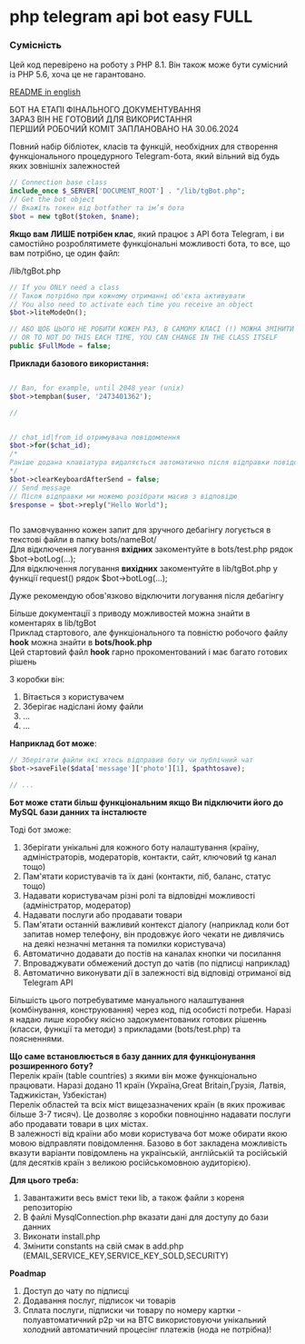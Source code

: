 # php telegram api bot easy FULL

### Сумісність
Цей код перевірено на роботу з PHP 8.1.
Він також може бути сумісний із PHP 5.6, хоча це не гарантовано.

[README in english](docs/README.en.md)  

БОТ НА ЕТАПІ ФІНАЛЬНОГО ДОКУМЕНТУВАННЯ  
ЗАРАЗ ВІН НЕ ГОТОВИЙ ДЛЯ ВИКОРИСТАННЯ  
ПЕРШИЙ РОБОЧИЙ КОМІТ ЗАПЛАНОВАНО НА 30.06.2024  

Повний набір бібліотек, класів та функцій, необхідних для створення функціонального процедурного Telegram-бота, який вільний від будь яких зовнішніх залежностей

```php
// Connection base class
include_once $_SERVER['DOCUMENT_ROOT'] . "/lib/tgBot.php";
// Get the bot object
// Вкажіть токен від botfather та ім’я бота
$bot = new tgBot($token, $name);
```

**Якщо вам ЛИШЕ потрібен клас**, який працює з API бота Telegram, і ви самостійно розроблятимете функціональні можливості бота, то все, що вам потрібно, це один файл:  

/lib/tgBot.php  

```php
// If you ONLY need a class 
// Також потрібно при кожному отриманні об'єкта активувати
// You also need to activate each time you receive an object
$bot->liteModeOn();

// АБО ЩОБ ЦЬОГО НЕ РОБИТИ КОЖЕН РАЗ, В САМОМУ КЛАСІ (!) МОЖНА ЗМІНИТИ 
// OR TO NOT DO THIS EACH TIME, YOU CAN CHANGE IN THE CLASS ITSELF  
public $FullMode = false;
```

**Приклади базового використання:**  
```php

// Ban, for example, until 2048 year (unix)
$bot->tempban($user, '2473401362');

// 


// chat_id|from_id отримувача повідомлення
$bot->for($chat_id);
/* 
Раніше додана клавіатура видаляється автоматично після відправки повідомлення, тож для нового повідомлення її потрібно вказувати знову або якщо потрібно зберегти клавіатуру, то ДО відправки кожного повідомлення можна вказати: 
*/
$bot->clearKeyboardAfterSend = false;
// Send message
// Після відправки ми можемо розібрати масив з відповідю
$response = $bot->reply("Hello World");



```


По замовчуванню кожен запит для зручного дебагінгу логується в текстові файли в папку bots/nameBot/  
Для відключення логування **вхідних** закоментуйте в bots/test.php рядок $bot->botLog(...);  
Для відключення логування **вихідних** закоментуйте в lib/tgBot.php у функції request() рядок $bot->botLog(...);  

Дуже рекомендую обов'язково відключити логування після дебагінгу  




Більше документації з приводу можливостей можна знайти в коментарях в lib/tgBot  
Приклад стартового, але функціонального та повністю робочого файлу **hook** можна знайти в 
**bots/hook.php**  
Цей стартовий файл **hook** гарно прокоментований і має багато готових рішень  

З коробки він:  
1. Вітається з користувачем
2. Зберігає надіслані йому файли
3. ...
4. ...


**Наприклад бот може**: 
```php
// Зберігати файли які хтось відправив боту чи публічний чат
$bot->saveFile($data['message']['photo'][1], $pathtosave);

// ...

```

**Бот може стати більш функціональним якщо Ви підключити його до MySQL бази данних та інсталюєте**  

Тоді бот зможе:
1. Зберігати унікальні для кожного боту налаштування (країну, адміністраторів, модераторів, контакти, сайт, ключовий tg канал тощо)
2. Пам'ятати користувачів та їх дані (контакти, піб, баланс, статус тощо)
3. Надавати користувачам різні ролі та відповідні можливості (адміністратор, модератор)
4. Надавати послуги або продавати товари
5. Пам'ятати останній важливий контекст діалогу (наприклад коли бот запитав номер телефону, він продовжує його чекати не дивлячись на деякі незначні метання та помилки користувача)
6. Автоматично додавати до постів на каналах кнопки чи посилання
7. Впроваджувати обмежений доступ до чатів (по підписці наприклад)
8. Автоматично виконувати дії в залежності від відповіді отриманої від Telegram API

Більшість цього потребуватиме мануального налаштування (комбінування, конструювання) через код, під особисті потреби. Наразі я надаю лише коробку якісно задокументованих готових рішеннь (класси, функції та методи) з прикладами (bots/test.php) та поясненнями.

**Що саме встановлюється в базу данних для функціонування розширенного боту?**  
Перелік країн (table countries) з якими він може функціонально працювати. Наразі додано 11 країн (Україна,Great Britain,Грузія, Латвія, Таджикістан, Узбекістан)  
Перелік областей та всіх міст вищезазначених країн (в яких проживає більше 3-7 тисяч). Це дозволяє з коробки повноцінно надавати послуги або продавати товари в цих містах.  
В залежності від країни або мови користувача бот може обирати якою мовою відправляти повідомлення. Базово в бот закладена можливість вказути варіанти повідомлень на українській, англійській та російській (для десятків країн з великою російськомовною аудиторією).


**Для цього треба:**  
1. Завантажити весь вміст теки lib, а також файли з кореня репозиторію
2. В файлі MysqlConnection.php вказати дані для доступу до бази данних
3. Виконати install.php
4. Змінити constants на свій смак в add.php (EMAIL,SERVICE_KEY,SERVICE_KEY_SOLD,SECURITY)


**Poadmap**  
1. Доступ до чату по підписці
2. Додавання послуг, підписок чи товарів
3. Сплата послуги, підписки чи товару по номеру картки - полуавтоматичний p2p чи на BTC використовуючи унікальний холодний автоматичний процесінг платежів (нода не потрібна)!